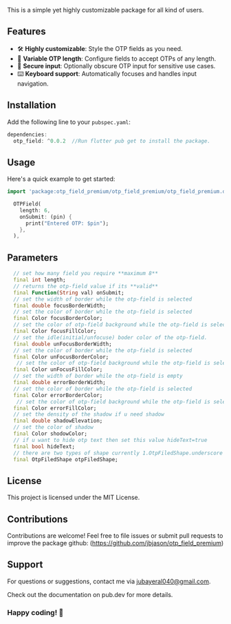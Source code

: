 
This is a simple yet highly customizable package for all kind of users.

## Features

- 🛠️ **Highly customizable**: Style the OTP fields as you need.
- 🔢 **Variable OTP length**: Configure fields to accept OTPs of any length.
- 🔐 **Secure input**: Optionally obscure OTP input for sensitive use cases.
- ⌨️ **Keyboard support**: Automatically focuses and handles input navigation.

## Installation

Add the following line to your `pubspec.yaml`:

```dart
dependencies:
  otp_field: ^0.0.2  //Run flutter pub get to install the package.
```

## Usage
Here's a quick example to get started:

```dart
import 'package:otp_field_premium/otp_field_premium/otp_field_premium.dart';

  OTPField(
    length: 6,
    onSubmit: (pin) {
      print("Entered OTP: $pin");
    },
  ),
```

## Parameters

```dart
  // set how many field you require **maximum 8**
  final int length;
  // returns the otp-field value if its **valid** 
  final Function(String val) onSubmit;
  // set the width of border while the otp-field is selected
  final double focusBorderWidth;
  // set the color of border while the otp-field is selected
  final Color focusBorderColor;
  // set the color of otp-field background while the otp-field is selected
  final Color focusFillColor;
  // set the idle(initial/unfocuse) boder color of the otp-field. 
  final double unFocusBorderWidth;
  // set the color of border while the otp-field is selected
  final Color unFocusBorderColor;
   // set the color of otp-field background while the otp-field is selected
  final Color unFocusFillColor;
  // set the width of border while the otp-field is empty
  final double errorBorderWidth;
  // set the color of border while the otp-field is selected
  final Color errorBorderColor;
   // set the color of otp-field background while the otp-field is selected
  final Color errorFillColor;
  // set the density of the shadow if u need shadow
  final double shadowElevation;
  // set the color of shadow
  final Color shodowColor;
  // if u want to hide otp text then set this value hideText=true
  final bool hideText;
  // there are two types of shape currently 1.OtpFiledShape.underscore 2.OtpFiledShape.square 
  final OtpFiledShape otpFiledShape;
```

## License
This project is licensed under the MIT License.

## Contributions
Contributions are welcome! Feel free to file issues or submit pull requests to improve the package
github: (https://github.com/jbjason/otp_field_premium)

## Support
For questions or suggestions, contact me via jubayeral040@gmail.com.

Check out the documentation on pub.dev for more details.

### Happy coding! 🚀
